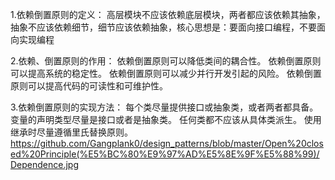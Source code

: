 1.依赖倒置原则的定义：
  高层模块不应该依赖底层模块，两者都应该依赖其抽象，抽象不应该依赖细节，细节应该依赖抽象，核心思想是：要面向接口编程，不要面向实现编程

2.依赖、倒置原则的作用：
  依赖倒置原则可以降低类间的耦合性。
  依赖倒置原则可以提高系统的稳定性。
  依赖倒置原则可以减少并行开发引起的风险。
  依赖倒置原则可以提高代码的可读性和可维护性。
 
3.依赖倒置原则的实现方法：
  每个类尽量提供接口或抽象类，或者两者都具备。
  变量的声明类型尽量是接口或者是抽象类。
  任何类都不应该从具体类派生。
  使用继承时尽量遵循里氏替换原则。
https://github.com/Gangplank0/design_patterns/blob/master/Open%20closed%20Principle(%E5%BC%80%E9%97%AD%E5%8E%9F%E5%88%99)/Dependence.jpg
